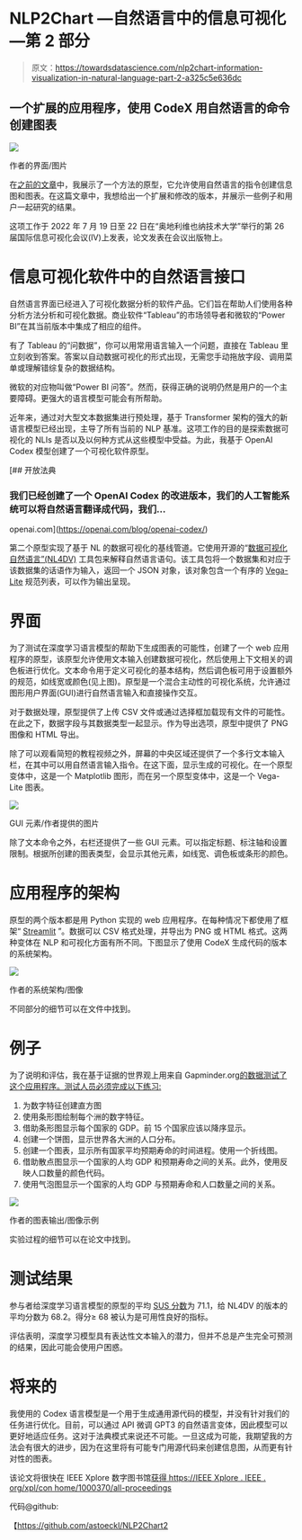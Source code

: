 # NLP2Chart —自然语言中的信息可视化—第 2 部分

> 原文：<https://towardsdatascience.com/nlp2chart-information-visualization-in-natural-language-part-2-a325c5e636dc>

## 一个扩展的应用程序，使用 CodeX 用自然语言的命令创建图表

![](img/605feeae41f8ea97cbef4e4c17976dcc.png)

作者的界面/图片

在[之前的文章](/nlp2chart-9bc732719ba0)中，我展示了一个方法的原型，它允许使用自然语言的指令创建信息图和图表。在这篇文章中，我想给出一个扩展和修改的版本，并展示一些例子和用户一起研究的结果。

这项工作于 2022 年 7 月 19 日至 22 日在“奥地利维也纳技术大学”举行的第 26 届国际信息可视化会议(IV)上发表，论文发表在会议出版物上。

# 信息可视化软件中的自然语言接口

自然语言界面已经进入了可视化数据分析的软件产品。它们旨在帮助人们使用各种分析方法分析和可视化数据。商业软件“Tableau”的市场领导者和微软的“Power BI”在其当前版本中集成了相应的组件。

有了 Tableau 的“问数据”，你可以用常用语言输入一个问题，直接在 Tableau 里立刻收到答案。答案以自动数据可视化的形式出现，无需您手动拖放字段、调用菜单或理解错综复杂的数据结构。

微软的对应物叫做“Power BI 问答”。然而，获得正确的说明仍然是用户的一个主要障碍。更强大的语言模型可能会有所帮助。

近年来，通过对大型文本数据集进行预处理，基于 Transformer 架构的强大的新语言模型已经出现，主导了所有当前的 NLP 基准。这项工作的目的是探索数据可视化的 NLIs 是否以及以何种方式从这些模型中受益。为此，我基于 OpenAI Codex 模型创建了一个可视化软件原型。

[](https://openai.com/blog/openai-codex/) [## 开放法典

### 我们已经创建了一个 OpenAI Codex 的改进版本，我们的人工智能系统可以将自然语言翻译成代码，我们…

openai.com](https://openai.com/blog/openai-codex/) 

第二个原型实现了基于 NL 的数据可视化的基线管道。它使用开源的“[数据可视化自然语言”(NL4DV)](https://nl4dv.github.io/nl4dv/) 工具包来解释自然语言语句。该工具包将一个数据集和对应于该数据集的话语作为输入，返回一个 JSON 对象，该对象包含一个有序的 [Vega-Lite](https://vega.github.io/vega-lite/) 规范列表，可以作为输出呈现。

# 界面

为了测试在深度学习语言模型的帮助下生成图表的可能性，创建了一个 web 应用程序的原型，该原型允许使用文本输入创建数据可视化，然后使用上下文相关的调色板进行优化。文本命令用于定义可视化的基本结构，然后调色板可用于设置额外的规范，如线宽或颜色(见上图)。原型是一个混合主动性的可视化系统，允许通过图形用户界面(GUI)进行自然语言输入和直接操作交互。

对于数据处理，原型提供了上传 CSV 文件或通过选择框加载现有文件的可能性。在此之下，数据字段与其数据类型一起显示。作为导出选项，原型中提供了 PNG 图像和 HTML 导出。

除了可以观看简短的教程视频之外，屏幕的中央区域还提供了一个多行文本输入栏，在其中可以用自然语言输入指令。在这下面，显示生成的可视化。在一个原型变体中，这是一个 Matplotlib 图形，而在另一个原型变体中，这是一个 Vega-Lite 图表。

![](img/e706a1a074bbbfdf2144d2b53f8c5686.png)

GUI 元素/作者提供的图片

除了文本命令之外，右栏还提供了一些 GUI 元素。可以指定标题、标注轴和设置限制。根据所创建的图表类型，会显示其他元素，如线宽、调色板或条形的颜色。

# 应用程序的架构

原型的两个版本都是用 Python 实现的 web 应用程序。在每种情况下都使用了框架“ [Streamlit](https://streamlit.io/) ”。数据可以 CSV 格式处理，并导出为 PNG 或 HTML 格式。这两种变体在 NLP 和可视化方面有所不同。下图显示了使用 CodeX 生成代码的版本的系统架构。

![](img/349180b59d2ec5b3f4b4c57f707994e1.png)

作者的系统架构/图像

不同部分的细节可以在文件中找到。

# 例子

为了说明和评估，我在基于证据的世界观上用来自 Gapminder.org[的数据测试了这个应用程序。测试人员必须完成以下练习:](https://www.gapminder.org/data/)

1.  为数字特征创建直方图
2.  使用条形图绘制每个洲的数字特征。
3.  借助条形图显示每个国家的 GDP。前 15 个国家应该以降序显示。
4.  创建一个饼图，显示世界各大洲的人口分布。
5.  创建一个图表，显示所有国家平均预期寿命的时间进程。使用一个折线图。
6.  借助散点图显示一个国家的人均 GDP 和预期寿命之间的关系。此外，使用反映人口数量的颜色代码。
7.  使用气泡图显示一个国家的人均 GDP 与预期寿命和人口数量之间的关系。

![](img/b9697c5c5117a7ff48aee12ad5abd3f5.png)

作者的图表输出/图像示例

实验过程的细节可以在论文中找到。

# 测试结果

参与者给深度学习语言模型的原型的平均 [SUS 分数](https://www.usability.gov/how-to-and-tools/methods/system-usability-scale.html)为 71.1，给 NL4DV 的版本的平均分数为 68.2。得分≥ 68 被认为是可用性良好的指标。

评估表明，深度学习模型具有表达性文本输入的潜力，但并不总是产生完全可预测的结果，因此可能会使用户困惑。

# 将来的

我使用的 Codex 语言模型是一个用于生成通用源代码的模型，并没有针对我们的任务进行优化。目前，可以通过 API 微调 GPT3 的自然语言变体，因此模型可以更好地适应任务。这对于法典模式来说还不可能。一旦这成为可能，我期望我的方法会有很大的进步，因为在这里将有可能专门用源代码来创建信息图，从而更有针对性的图表。

该论文将很快在 IEEE Xplore 数字图书馆[获得 https://IEEE Xplore . IEEE . org/xpl/con home/1000370/all-proceedings](https://ieeexplore.ieee.org/xpl/conhome/1000370/all-proceedings)

代码@github:

【https://github.com/astoeckl/NLP2Chart2 